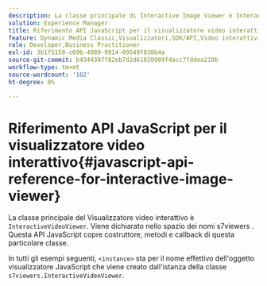 ```yaml
---
description: La classe principale di Interactive Image Viewer è InteractiveVideoViewer. Viene dichiarato nello spazio dei nomi s7viewers . Questa API JavaScript copre costruttore, metodi e callback di questa particolare classe.
solution: Experience Manager
title: Riferimento API JavaScript per il visualizzatore video interattivo
feature: Dynamic Media Classic,Visualizzatori,SDK/API,Video interattivi
role: Developer,Business Practitioner
exl-id: 3b1f5150-c696-4989-9914-09549f838b4a
source-git-commit: b4344397f82eb7d2d61020909f4acc7fddea210b
workflow-type: tm+mt
source-wordcount: '102'
ht-degree: 0%

---
```


# Riferimento API JavaScript per il visualizzatore video interattivo{#javascript-api-reference-for-interactive-image-viewer}

La classe principale del Visualizzatore video interattivo è `InteractiveVideoViewer`. Viene dichiarato nello spazio dei nomi s7viewers . Questa API JavaScript copre costruttore, metodi e callback di questa particolare classe.

In tutti gli esempi seguenti, `<instance>` sta per il nome effettivo dell&#39;oggetto visualizzatore JavaScript che viene creato dall&#39;istanza della classe `s7viewers.InteractiveVideoViewer`.
